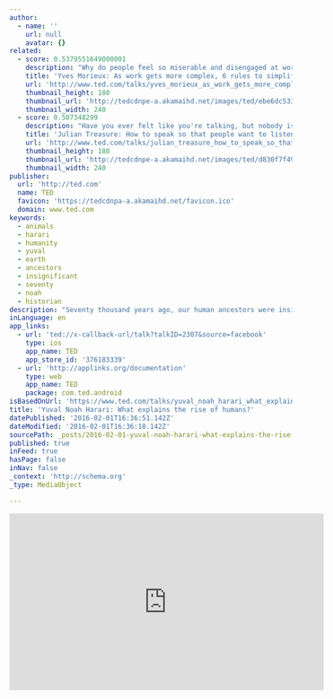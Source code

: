 ```yaml
---
author:
  - name: ''
    url: null
    avatar: {}
related:
  - score: 0.5379551649000001
    description: "Why do people feel so miserable and disengaged at work? Because today's businesses are increasingly and dizzyingly complex -- and traditional pillars of management are obsolete, says Yves Morieux. So, he says, it falls to individual employees to navigate the rabbit's warren of interdependencies. In this energetic talk, Morieux offers six rules for \"smart simplicity.\""
    title: 'Yves Morieux: As work gets more complex, 6 rules to simplify'
    url: 'http://www.ted.com/talks/yves_morieux_as_work_gets_more_complex_6_rules_to_simplify'
    thumbnail_height: 180
    thumbnail_url: 'http://tedcdnpe-a.akamaihd.net/images/ted/ebe6dc533509fb045e77d0668a35ab8082375b5b_240x180.jpg?lang=en'
    thumbnail_width: 240
  - score: 0.507348299
    description: "Have you ever felt like you're talking, but nobody is listening? Here's Julian Treasure to help. In this useful talk, the sound expert demonstrates the how-to's of powerful speaking - from some handy vocal exercises to tips on how to speak with empathy. A talk that might help the world sound more beautiful."
    title: 'Julian Treasure: How to speak so that people want to listen'
    url: 'http://www.ted.com/talks/julian_treasure_how_to_speak_so_that_people_want_to_listen'
    thumbnail_height: 180
    thumbnail_url: 'http://tedcdnpe-a.akamaihd.net/images/ted/d830f7f49d3cb549bc3011f18f2cfb0a7b99c0d7_240x180.jpg?lang=en'
    thumbnail_width: 240
publisher:
  url: 'http://ted.com'
  name: TED
  favicon: 'https://tedcdnpa-a.akamaihd.net/favicon.ico'
  domain: www.ted.com
keywords:
  - animals
  - harari
  - humanity
  - yuval
  - earth
  - ancestors
  - insignificant
  - seventy
  - noah
  - historian
description: "Seventy thousand years ago, our human ancestors were insignificant animals, just minding their own business in a corner of Africa with all the other animals. But now, few would disagree that humans dominate planet Earth; we've spread to every continent, and our actions determine the fate of other animals (and possibly Earth itself)."
inLanguage: en
app_links:
  - url: 'ted://x-callback-url/talk?talkID=2307&source=facebook'
    type: ios
    app_name: TED
    app_store_id: '376183339'
  - url: 'http://applinks.org/documentation'
    type: web
    app_name: TED
    package: com.ted.android
isBasedOnUrl: 'https://www.ted.com/talks/yuval_noah_harari_what_explains_the_rise_of_humans?language=en'
title: 'Yuval Noah Harari: What explains the rise of humans?'
datePublished: '2016-02-01T16:36:51.142Z'
dateModified: '2016-02-01T16:36:18.142Z'
sourcePath: _posts/2016-02-01-yuval-noah-harari-what-explains-the-rise-of-humans.md
published: true
inFeed: true
hasPage: false
inNav: false
_context: 'http://schema.org'
_type: MediaObject

---
```

<iframe src="https://cdn.embedly.com/widgets/media.html?src=https%3A%2F%2Fembed-ssl.ted.com%2Ftalks%2Fyuval_noah_harari_what_explains_the_rise_of_humans.html&amp;url=https%3A%2F%2Fwww.ted.com%2Ftalks%2Fyuval_noah_harari_what_explains_the_rise_of_humans%3Flanguage%3Den&amp;image=http%3A%2F%2Ftedcdnpe-a.akamaihd.net%2Fimages%2Fted%2Fdb1205f87766e2fb9091726bece9d48808015206_240x180.jpg%3Flang%3Den&amp;key=b7d04c9b404c499eba89ee7072e1c4f7&amp;type=text%2Fhtml&amp;schema=ted" width="560" height="315" scrolling="no" frameborder="0" allowfullscreen="allowfullscreen" style=""></iframe>